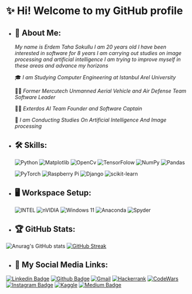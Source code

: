 
# ✨ Hi! Welcome to my GitHub profile

- ## **📖 About Me:**
 
  *My name is Erdem Taha Sokullu I am 20 years old I have been interested in software for 8 years I am carrying out studies on image processing and artificial           intelligence I am trying to improve myself in these areas and advance my horizons*
  
  🎓 *I am Studying Computer Engineering at Istanbul Arel University*
  
  👨‍💻 *Former Mercutech Unmanned Aerial Vehicle and Air Defense Team Software Leader*

  👨‍💻 *Exterdos AI Team Founder and Software Captain*
  
  🚀 *I am Conducting Studies On Artificial Intelligence And Image processing*
    
   
- ## **🛠️ Skills:**
  
   ![Python](https://img.shields.io/badge/python-3670A0?style=for-the-badge&logo=python&logoColor=ffdd54)
   ![Matplotlib](https://img.shields.io/badge/Matplotlib-%23ffffff.svg?style=for-the-badge&logo=Matplotlib&logoColor=black)
   ![OpenCv](https://img.shields.io/badge/OpenCV-27338e?style=for-the-badge&logo=OpenCV&logoColor=white) 
   ![TensorFolow](https://img.shields.io/badge/TensorFlow-FF6F00?style=for-the-badge&logo=tensorflow&logoColor=white)
   ![NumPy](https://img.shields.io/badge/numpy-%23013243.svg?style=for-the-badge&logo=numpy&logoColor=white)
   ![Pandas](https://img.shields.io/badge/pandas-%23150458.svg?style=for-the-badge&logo=pandas&logoColor=white)
   
   
   ![PyTorch](https://img.shields.io/badge/PyTorch-%23EE4C2C.svg?style=for-the-badge&logo=PyTorch&logoColor=white)
   ![Raspberry Pi](https://img.shields.io/badge/-RaspberryPi-C51A4A?style=for-the-badge&logo=Raspberry-Pi)
   ![Django](https://img.shields.io/badge/django-%23092E20.svg?style=for-the-badge&logo=django&logoColor=white)
   ![scikit-learn](https://img.shields.io/badge/scikit--learn-%23F7931E.svg?style=for-the-badge&logo=scikit-learn&logoColor=white)
   
- ## **🖥️ Workspace Setup:**
  ![INTEL](https://img.shields.io/badge/Intel%20Core_i5_10th-0071C5?style=for-the-badge&logo=intel&logoColor=white)
  ![nVIDIA](https://img.shields.io/badge/nVIDIA-%2376B900.svg?style=for-the-badge&logo=nVIDIA&logoColor=white)
  ![Windows 11](https://img.shields.io/badge/Windows%2011-%230079d5.svg?style=for-the-badge&logo=Windows%2011&logoColor=white)
  ![Anaconda](https://img.shields.io/badge/Anaconda-%2344A833.svg?style=for-the-badge&logo=anaconda&logoColor=white)
  ![Spyder](https://img.shields.io/badge/Spyder-838485?style=for-the-badge&logo=spyder%20ide&logoColor=maroon)
- ## **🏆 GitHub Stats:**
 ![Anurag's GitHub stats](https://github-readme-stats.vercel.app/api?username=Prometheussx&show_icons=true&theme=radical)
 [![GitHub Streak](https://streak-stats.demolab.com/?user=DenverCoder1)](https://git.io/streak-stats)
- ## **🔗 My Social Media Links:**
 [![Linkedin Badge](https://img.shields.io/badge/LinkedIn-0077B5?style=for-the-badge&logo=linkedin&logoColor=white&link=link)](https://www.linkedin.com/in/erdem-taha-sokullu/)
 [![Github Badge](https://img.shields.io/badge/GitHub-100000?style=for-the-badge&logo=github&logoColor=white&link=link)](https://github.com/Prometheussx)
 [![Gmail](https://img.shields.io/badge/Gmail-D14836?style=for-the-badge&logo=gmail&logoColor=white&link=link)](mailto:erdemtahasokullu@gmail.com)
 [![Hackerrank](https://img.shields.io/badge/-Hackerrank-2EC866?style=for-the-badge&logo=HackerRank&logoColor=white&link=link)](https://www.hackerrank.com/erdemtahasokullu)
 [![CodeWars](https://img.shields.io/badge/Codewars-B1361E?style=for-the-badge&logo=Codewars&logoColor=white&link=link)](https://www.codewars.com/users/Prometheussx)
 [![Instagram Badge](	https://img.shields.io/badge/Instagram-E4405F?style=for-the-badge&logo=instagram&logoColor=white&link=link)](https://www.instagram.com/erdm_taha/) 
 [![Kaggle](https://img.shields.io/badge/Kaggle-20BEFF?style=for-the-badge&logo=Kaggle&logoColor=white&link=link)](https://www.kaggle.com/erdemtaha)
 [![Medium Badge](https://img.shields.io/badge/Medium-12100E?style=for-the-badge&logo=medium&logoColor=white&link=link)](https://medium.com/@erdemtahasokullu) 
 

